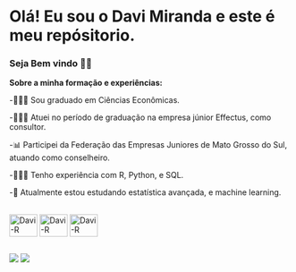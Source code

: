 # Olá! Eu sou o Davi Miranda e este é meu repósitorio.
### Seja Bem vindo ✌🏽



<b>Sobre a minha formação e experiências:</b>

-👨🏽‍🎓 Sou graduado em Ciências Econômicas.

-👨🏽‍💼 Atuei no período de graduação na empresa júnior Effectus, como consultor.

-📊 Participei da Federação das Empresas Juniores de Mato Grosso do Sul, atuando como conselheiro.

-👨🏽‍💻 Tenho experiência com R, Python, e SQL.

-📖 Atualmente estou estudando estatística avançada, e machine learning.


<div style="display: inline_block"><br>
  <img align="center" alt="Davi-R" height="40" width="50" src="https://img.shields.io/badge/R-276DC3?style=for-the-badge&logo=r&logoColor=white">
  <img align="center" alt="Davi-R" height="40" width="50" src="https://img.shields.io/badge/Python-14354C?style=for-the-badge&logo=python&logoColor=white">
  <img align="center" alt="Davi-R" height="40" width="50" src="https://img.shields.io/badge/MySQL-00000F?style=for-the-badge&logo=mysql&logoColor=white">
</div>

##
<div> 
   <a href="https://www.linkedin.com/in/davi-garcia-miranda-46034620a/" target="_blank"><img src="https://img.shields.io/badge/-LinkedIn-%230077B5?style=for-the-badge&logo=linkedin&logoColor=white" target="_blank"></a> 
   <a href = "mailto:daivamirandatr@gmail.com"><img src="https://img.shields.io/badge/-Gmail-%23333?style=for-the-badge&logo=gmail&logoColor=white" target="_blank"></a>
</div>
